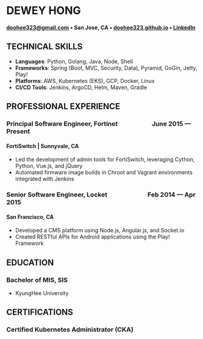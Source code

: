 # DEWEY HONG
**doohee323@gmail.com • San Jose, CA • [doohee323.github.io](https://doohee323.github.io) • [LinkedIn](https://www.linkedin.com/in/doohee323)**

## TECHNICAL SKILLS
- **Languages**: Python, Golang, Java, Node, Shell
- **Frameworks**: Spring (Boot, MVC, Security, Data), Pyramid, GoGin, Jetty, Play!
- **Platforms**: AWS, Kubernetes (EKS), GCP, Docker, Linux
- **CI/CD Tools**: Jenkins, ArgoCD, Helm, Maven, Gradle

## PROFESSIONAL EXPERIENCE

### Principal Software Engineer, Fortinet &emsp;&emsp;&emsp;&emsp;&emsp; June 2015 — Present
#### FortiSwitch | Sunnyvale, CA
- Led the development of admin tools for FortiSwitch, leveraging Cython, Python, Vue.js, and jQuery
- Automated firmware image builds in Chroot and Vagrant environments integrated with Jenkins

### Senior Software Engineer, Locket &emsp;&emsp;&emsp;&emsp;&emsp;&emsp; Feb 2014 — Apr 2015
#### San Francisco, CA
- Developed a CMS platform using Node.js, Angular.js, and Socket.io
- Created RESTful APIs for Android applications using the Play! Framework

## EDUCATION

### Bachelor of MIS, SIS
- KyungHee University
## CERTIFICATIONS

### Certified Kubernetes Administrator (CKA)